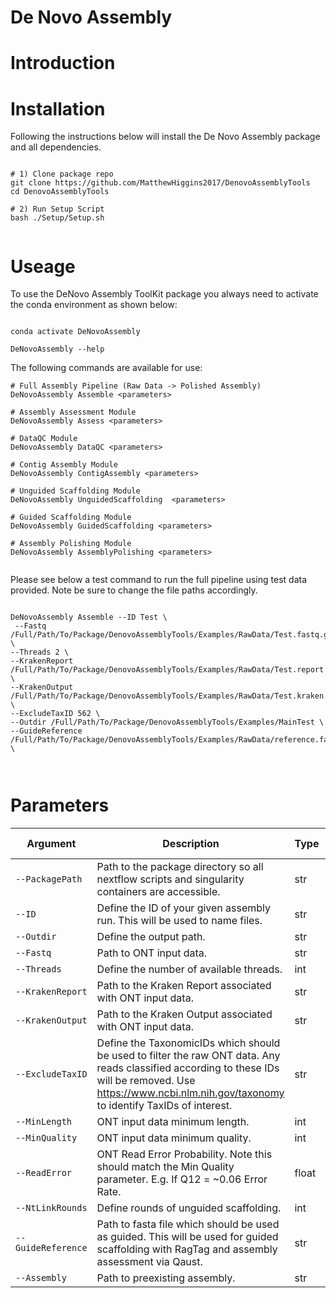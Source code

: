 # De Novo Assembly

# Introduction 



# Installation

Following the instructions below will install the De Novo Assembly package and all dependencies. 

```

# 1) Clone package repo 
git clone https://github.com/MatthewHiggins2017/DenovoAssemblyTools
cd DenovoAssemblyTools

# 2) Run Setup Script
bash ./Setup/Setup.sh


```
# Useage

To use the DeNovo Assembly ToolKit package you always need to activate the conda environment as shown below:

```

conda activate DeNovoAssembly

DeNovoAssembly --help

```

The following commands are available for use:

```
# Full Assembly Pipeline (Raw Data -> Polished Assembly)
DeNovoAssembly Assemble <parameters>

# Assembly Assessment Module
DeNovoAssembly Assess <parameters>

# DataQC Module
DeNovoAssembly DataQC <parameters>

# Contig Assembly Module
DeNovoAssembly ContigAssembly <parameters>

# Unguided Scaffolding Module
DeNovoAssembly UnguidedScaffolding  <parameters>

# Guided Scaffolding Module
DeNovoAssembly GuidedScaffolding <parameters>

# Assembly Polishing Module
DeNovoAssembly AssemblyPolishing <parameters>


```

Please see below a test command to run the full pipeline using test data provided. Note be sure to change the file paths accordingly.

```

DeNovoAssembly Assemble --ID Test \
 --Fastq /Full/Path/To/Package/DenovoAssemblyTools/Examples/RawData/Test.fastq.gz \
--Threads 2 \
--KrakenReport /Full/Path/To/Package/DenovoAssemblyTools/Examples/RawData/Test.report \
--KrakenOutput /Full/Path/To/Package/DenovoAssemblyTools/Examples/RawData/Test.kraken \
--ExcludeTaxID 562 \
--Outdir /Full/Path/To/Package/DenovoAssemblyTools/Examples/MainTest \
--GuideReference /Full/Path/To/Package/DenovoAssemblyTools/Examples/RawData/reference.fasta \



```



# Parameters

| Argument | Description | Type | Default Value | Required |
| --- | --- | --- | --- | --- |
| `--PackagePath` | Path to the package directory so all nextflow scripts and singularity containers are accessible. | str | PackagePath | No |
| `--ID` | Define the ID of your given assembly run. This will be used to name files. | str | None | Yes |
| `--Outdir` | Define the output path. | str | None | Yes |
| `--Fastq` | Path to ONT input data. | str | False | No |
| `--Threads` | Define the number of available threads. | int | 2 | No |
| `--KrakenReport` | Path to the Kraken Report associated with ONT input data. | str | False | No |
| `--KrakenOutput` | Path to the Kraken Output associated with ONT input data. | str | False | No |
| `--ExcludeTaxID` | Define the TaxonomicIDs which should be used to filter the raw ONT data. Any reads classified according to these IDs will be removed. Use https://www.ncbi.nlm.nih.gov/taxonomy to identify TaxIDs of interest. | str | False | No |
| `--MinLength` | ONT input data minimum length. | int | 1000 | No |
| `--MinQuality` | ONT input data minimum quality. | int | 7 | No |
| `--ReadError` | ONT Read Error Probability. Note this should match the Min Quality parameter. E.g. If Q12 = ~0.06 Error Rate. | float | 0.06 | No |
| `--NtLinkRounds` | Define rounds of unguided scaffolding. | int | 3 | No |
| `--GuideReference` | Path to fasta file which should be used as guided. This will be used for guided scaffolding with RagTag and assembly assessment via Qaust. | str | False | No |
| `--Assembly` | Path to preexisting assembly. | str | False | No |